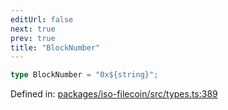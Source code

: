 ```yaml
---
editUrl: false
next: true
prev: true
title: "BlockNumber"
---
```


```ts
type BlockNumber = "0x${string}";
```

Defined in: [packages/iso-filecoin/src/types.ts:389](https://github.com/hugomrdias/filecoin/blob/main/packages/iso-filecoin/src/types.ts#L389)

